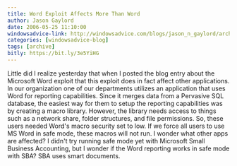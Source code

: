 ```yaml
---
title: Word Exploit Affects More Than Word
author: Jason Gaylord
date: 2006-05-25 11:10:00
windowsadvice-link: http://windowsadvice.com/blogs/jason_n_gaylord/archive/2006/05/25/Word-Exploit-Affects-Other-Applications.aspx
categories: [windowsadvice-blog]
tags: [archive]
bitly: https://bit.ly/3e5YiHG
---
```


Little did I realize yesterday that when I posted the blog entry about the Microsoft Word exploit that this exploit does in fact affect other applications. In our organization one of our departments utilizes an application that uses Word for reporting capabilities. Since it merges data from a Pervasive SQL database, the easiest way for them to setup the reporting capabilities was by creating a macro library. However, the library needs access to things such as a network share, folder structures, and file permissions. So, these users needed Word's macro security set to low. If we force all users to use MS Word in safe mode, these macros will not run. I wonder what other apps are affected? I didn't try running safe mode yet with Microsoft Small Business Accounting, but I wonder if the Word reporting works in safe mode with SBA? SBA uses smart documents.